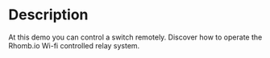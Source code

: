 # Description
At this demo you can control a switch remotely. Discover how to operate the Rhomb.io Wi-fi controlled relay system.